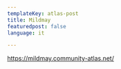 ```yaml
---
templateKey: atlas-post
title: Mildmay
featuredpost: false
language: it

---
```

<!-- end -->

https://mildmay.community-atlas.net/
